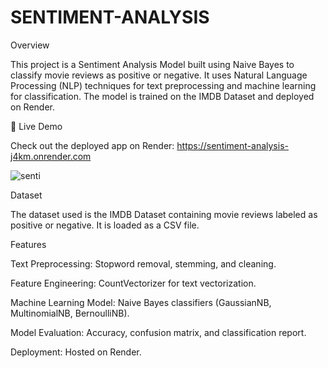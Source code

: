 # SENTIMENT-ANALYSIS

Overview

This project is a Sentiment Analysis Model built using Naive Bayes to classify movie reviews as positive or negative. It uses Natural Language Processing (NLP) techniques for text preprocessing and machine learning for classification. The model is trained on the IMDB Dataset and deployed on Render.

🔗 Live Demo

Check out the deployed app on Render: https://sentiment-analysis-j4km.onrender.com

![senti](https://github.com/user-attachments/assets/f2e40dc8-6c49-4815-aadb-ae1d24e0ee6d)



Dataset

The dataset used is the IMDB Dataset containing movie reviews labeled as positive or negative. It is loaded as a CSV file.

Features

Text Preprocessing: Stopword removal, stemming, and cleaning.

Feature Engineering: CountVectorizer for text vectorization.

Machine Learning Model: Naive Bayes classifiers (GaussianNB, MultinomialNB, BernoulliNB).

Model Evaluation: Accuracy, confusion matrix, and classification report.

Deployment: Hosted on Render.
